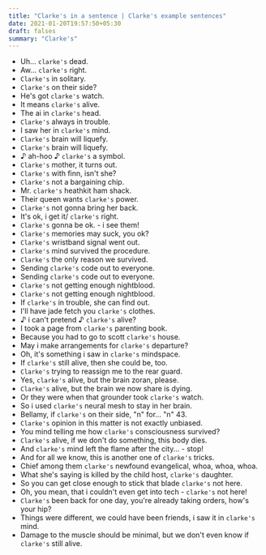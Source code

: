 ```yaml
---
title: "Clarke's in a sentence | Clarke's example sentences"
date: 2021-01-20T19:57:50+05:30
draft: falses
summary: "Clarke's"
---
```

- Uh... `clarke's` dead.
- Aw... `clarke's` right.
- `Clarke's` in solitary.
- `Clarke's` on their side?
- He's got `clarke's` watch.
- It means `clarke's` alive.
- The ai in `clarke's` head.
- `Clarke's` always in trouble.
- I saw her in `clarke's` mind.
- `Clarke's` brain will liquefy.
- `Clarke's` brain will liquefy.
- ♪ ah-hoo ♪ `clarke's` a symbol.
- `Clarke's` mother, it turns out.
- `Clarke's` with finn, isn't she?
- `Clarke's` not a bargaining chip.
- Mr. `clarke's` heathkit ham shack.
- Their queen wants `clarke's` power.
- `Clarke's` not gonna bring her back.
- It's ok, i get it/ `clarke's` right.
- `Clarke's` gonna be ok. - i see them!
- `Clarke's` memories may suck, you ok?
- `Clarke's` wristband signal went out.
- `Clarke's` mind survived the procedure.
- `Clarke's` the only reason we survived.
- Sending `clarke's` code out to everyone.
- Sending `clarke's` code out to everyone.
- `Clarke's` not getting enough nightblood.
- `Clarke's` not getting enough nightblood.
- If `clarke's` in trouble, she can find out.
- I'll have jade fetch you `clarke's` clothes.
- ♪ i can't pretend ♪ `clarke's` alive?
- I took a page from `clarke's` parenting book.
- Because you had to go to scott `clarke's` house.
- May i make arrangements for `clarke's` departure?
- Oh, it's something i saw in `clarke's` mindspace.
- If `clarke's` still alive, then she could be, too.
- `Clarke's` trying to reassign me to the rear guard.
- Yes, `clarke's` alive, but the brain zoran, please.
- `Clarke's` alive, but the brain we now share is dying.
- Or they were when that grounder took `clarke's` watch.
- So i used `clarke's` neural mesh to stay in her brain.
- Bellamy, if `clarke's` on their side, "n" for... "n" 43.
- `Clarke's` opinion in this matter is not exactly unbiased.
- You mind telling me how `clarke's` consciousness survived?
- `Clarke's` alive, if we don't do something, this body dies.
- And `clarke's` mind left the flame after the city... - stop!
- And for all we know, this is another one of `clarke's` tricks.
- Chief among them `clarke's` newfound evangelical, whoa, whoa, whoa.
- What she's saying is killed by the child host, `clarke's` daughter.
- So you can get close enough to stick that blade `clarke's` not here.
- Oh, you mean, that i couldn't even get into tech - `clarke's` not here!
- `Clarke's` been back for one day, you're already taking orders, how's your hip?
- Things were different, we could have been friends, i saw it in `clarke's` mind.
- Damage to the muscle should be minimal, but we don't even know if `clarke's` still alive.
                 
